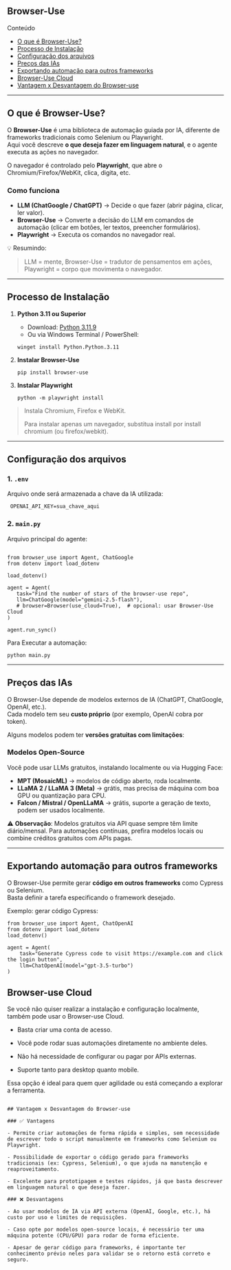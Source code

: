## Browser-Use

Conteúdo

- [O que é Browser-Use?](#O-que-é-Browser-Use?)
- [Processo de Instalação](#Processo-de-Instalação)
- [Configuração dos arquivos](#Configuração-dos-arquivos)
- [Preços das IAs](#Preços-das-IAs)
- [ Exportando automação para outros frameworks](#Exportando-automação-para-outros-frameworks)
- [Browser-Use Cloud](#Browser-Use-Cloud)
- [Vantagem x Desvantagem do Browser-use](#Vantagem-x-Desvantagem-do-Browser-use)

---

## O que é Browser-Use?

O **Browser-Use** é uma biblioteca de automação guiada por IA, diferente de frameworks tradicionais como Selenium ou Playwright.  
Aqui você descreve **o que deseja fazer em linguagem natural**, e o agente executa as ações no navegador.

O navegador é controlado pelo **Playwright**, que abre o Chromium/Firefox/WebKit, clica, digita, etc.

### Como funciona

- **LLM (ChatGoogle / ChatGPT)** → Decide o que fazer (abrir página, clicar, ler valor).  
- **Browser-Use** → Converte a decisão do LLM em comandos de automação (clicar em botões, ler textos, preencher formulários).  
- **Playwright** → Executa os comandos no navegador real.

💡 Resumindo:  
> LLM = mente, Browser-Use = tradutor de pensamentos em ações, Playwright = corpo que movimenta o navegador.

---

## Processo de Instalação

1. **Python 3.11 ou Superior** 
   - Download: [Python 3.11.9](https://www.python.org/ftp/python/3.11.9/python-3.11.9-amd64.exe)  
   - Ou via Windows Terminal / PowerShell:  
   ```
   winget install Python.Python.3.11
   ```

2. **Instalar Browser-Use**
   ```
   pip install browser-use
   ```

3. **Instalar Playwright**
   ```
   python -m playwright install   
   ```


> Instala Chromium, Firefox e WebKit.
> 
> Para instalar apenas um navegador, substitua install por install chromium (ou firefox/webkit).

---

## Configuração dos arquivos

### 1. `.env`

Arquivo onde será armazenada a chave da IA utilizada:
   ```
    OPENAI_API_KEY=sua_chave_aqui
  ```

### 2. `main.py`
Arquivo principal do agente:

 ```

from browser_use import Agent, ChatGoogle
from dotenv import load_dotenv

load_dotenv()

agent = Agent(
    task="Find the number of stars of the browser-use repo",
    llm=ChatGoogle(model="gemini-2.5-flash"),
    # browser=Browser(use_cloud=True),  # opcional: usar Browser-Use Cloud
)

agent.run_sync()

  ```

Para Executar a automação:

```
python main.py
```

---

## Preços das IAs

O Browser-Use depende de modelos externos de IA (ChatGPT, ChatGoogle, OpenAI, etc.).  
Cada modelo tem seu **custo próprio** (por exemplo, OpenAI cobra por token).

Alguns modelos podem ter **versões gratuitas com limitações**:

### Modelos Open-Source

Você pode usar LLMs gratuitos, instalando localmente ou via Hugging Face:

- **MPT (MosaicML)** → modelos de código aberto, roda localmente.  
- **LLaMA 2 / LLaMA 3 (Meta)** → grátis, mas precisa de máquina com boa GPU ou quantização para CPU.  
- **Falcon / Mistral / OpenLLaMA** → grátis, suporte a geração de texto, podem ser usados localmente.

⚠️ **Observação**: Modelos gratuitos via API quase sempre têm limite diário/mensal. Para automações contínuas, prefira modelos locais ou combine créditos gratuitos com APIs pagas.


---

## Exportando automação para outros frameworks

O Browser-Use permite gerar **código em outros frameworks** como Cypress ou Selenium.  
Basta definir a tarefa especificando o framework desejado.  

Exemplo: gerar código Cypress:

```
from browser_use import Agent, ChatOpenAI
from dotenv import load_dotenv
load_dotenv()

agent = Agent(
    task="Generate Cypress code to visit https://example.com and click the login button",
    llm=ChatOpenAI(model="gpt-3.5-turbo")
)
```

## Browser-use Cloud

Se você não quiser realizar a instalação e configuração localmente, também pode usar o Browser-use Cloud.

- Basta criar uma conta de acesso.

- Você pode rodar suas automações diretamente no ambiente deles.

- Não há necessidade de configurar ou pagar por APIs externas.

- Suporte tanto para desktop quanto mobile.

Essa opção é ideal para quem quer agilidade ou está começando a explorar a ferramenta.

```

## Vantagem x Desvantagem do Browser-use

### ✅ Vantagens

- Permite criar automações de forma rápida e simples, sem necessidade de escrever todo o script manualmente em frameworks como Selenium ou Playwright.

- Possibilidade de exportar o código gerado para frameworks tradicionais (ex: Cypress, Selenium), o que ajuda na manutenção e reaproveitamento.

- Excelente para prototipagem e testes rápidos, já que basta descrever em linguagem natural o que deseja fazer.

### ❌ Desvantagens

- Ao usar modelos de IA via API externa (OpenAI, Google, etc.), há custo por uso e limites de requisições.

- Caso opte por modelos open-source locais, é necessário ter uma máquina potente (CPU/GPU) para rodar de forma eficiente.

- Apesar de gerar código para frameworks, é importante ter conhecimento prévio neles para validar se o retorno está correto e seguro.


